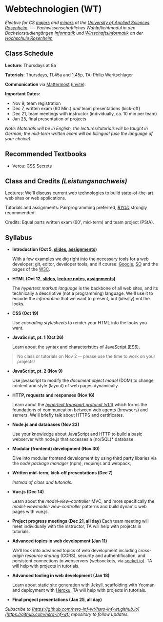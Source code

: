 # Webtechnologien (WT)


_Elective for CS [majors](https://www.fh-rosenheim.de/technik/informatik-mathematik/informatik-bachelor/) and [minors](https://www.fh-rosenheim.de/technik/informatik-mathematik/wirtschaftsinformatik-bachelor/) at the [University of Applied Sciences Rosenheim](https://www.fh-rosenheim.de). --- Fachwissenschaftliches Wahlpflichtmodul in den Bachelorstudiengängen [Informatik](https://www.fh-rosenheim.de/technik/informatik-mathematik/informatik-bachelor/) und [Wirtschaftsinformatik](https://www.fh-rosenheim.de/technik/informatik-mathematik/wirtschaftsinformatik-bachelor/) an der [Hochschule Rosenheim](www.fh-rosenheim.de)._


## Class Schedule

**Lecture**: Thursdays at 8a

**Tutorials**: Thursdays, 11.45a and 1.45p, TA: Philip Waritschlager

**Communication** via [Mattermost](https://inf-mattermost.fh-rosenheim.de/wt-2017/channels/town-square) ([invite](https://inf-mattermost.fh-rosenheim.de/signup_user_complete/?id=cwd8jpz4ijfxdgg6i6q45d1asa)).

**Important Dates:**
- Nov 9, team registration
- Dec 7, written exam (60 Min.) *and* team presentations (kick-off)
- Dec 21, team meetings with instructor (individually, ca. 10 min per team)
- Jan 25, final presentation of projects

_Note: Materials will be in English, the lectures/tutorials will be taught in German; the mid-term written exam will be bilingual (use the language of your choice)._


## Recommended Textbooks
- Verou: [CSS Secrets](https://www.amazon.de/CSS-Secrets-Solutions-Everyday-Problems/dp/1449372635)


## Class and Credits _(Leistungsnachweis)_
Lectures: We'll discuss current web technologies to build state-of-the-art web sites or web applications.

Tutorials and assignments: Pairprogramming preferred, [_BYOD_](https://en.wikipedia.org/wiki/Bring_your_own_device) strongly recommended!

Credits: Equal parts written exam (60', mid-term) and team project (PStA).


## Syllabus
- **Introduction (Oct 5, [slides](01s-intro/), [assignments](/01a-tools/))**
	
	With a few examples we dig right into the necessary tools for a web developer: git, editor, developer tools, and if course: [Google](https://www.google.com), [SO](https://www.stackoverflow.com) and the pages of the [W3C](https://www.w3.org/).

- **HTML (Oct 12, [slides](02s-html/), [lecture notes](02ln-html/), [assignments](/02a-html))**

	The *hypertext markup language* is the backbone of all web sites, and its technically a descriptive (not a programming) language.
	We'll use it to encode the _information_ that we want to present, but (ideally) not the looks.

- **CSS (Oct 19)**

	Use *cascading stylesheets* to render your HTML into the looks you want.
	
- **JavaScript, pt. 1 (Oct 26)**

	Learn about the syntax and characteristics of [JavaScript (ES6)](http://es6-features.org/).

> No class or tutorials on Nov 2 -- please use the time to work on your projects!

- **JavaScript, pt. 2 (Nov 9)**

	Use javascript to modify the *document object model* (DOM) to change content and style (layout) of web pages dynamically.
	
- **HTTP, requests and responses (Nov 16)**

	Learn about the [*hypertext transport protocol* (v1.1)](https://tools.ietf.org/html/rfc7231) which forms the foundations of communcation between web agents (browsers) and servers.
	We'll briefly talk about HTTPS and certificates.

- **Node.js and databases (Nov 23)**

	Use your knowledge about JavaScript and HTTP to build a basic webserver with node.js that accesses a (no/SQL)* database.

- **Modular (frontend) development (Nov 30)**

	Dive into modular frontend development by using third party libaries via the *node package manager* (npm), requirejs and webpack,

- **Written mid-term, kick-off presentations (Dec 7)**

	_Instead of class and tutorials._

- **Vue.js (Dec 14)**

	Learn about the *model-view-controller* MVC, and more specifically the *model-viewmodel-view-controller* patterns and build dynamic web pages with vue.js.

- **Project progress meetings (Dec 21, all day)**
	Each team meeting will meet individually with the instructor, TA will help with projects in tutorials.

- **Advanced topics in web development (Jan 11)**

	We'll look into advanced topics of web development including *cross-origin resource sharing* (CORS), security and authentification, and persistent connections to webservers (websockets, via [socket.io](https://socket.io/)).
	TA will help with projects in tutorials.

- **Advanced tooling in web development (Jan 18)**

	Learn about static site generation with [Jekyll](https://jekyllrb.com/), scaffolding with [Yeoman](http://yeoman.io/) and deployment with [Heroku](https://www.heroku.com/).
	TA will help with projects in tutorials.
	
- **Final project presentations (Jan 25, all day)**


_Subscribe to [https://github.com/hsro-inf-wt/hsro-inf-wt.github.io](https://github.com/hsro-inf-wt) repository to follow updates._
